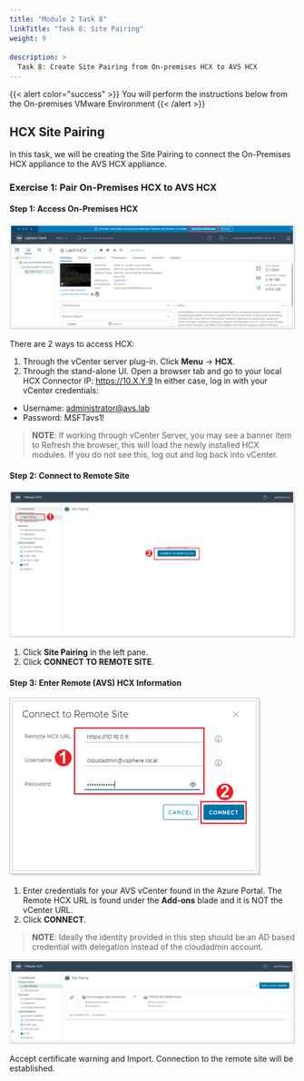 ```yaml
---
title: "Module 2 Task 8"
linkTitle: "Task 8: Site Pairing"
weight: 9

description: >
  Task 8: Create Site Pairing from On-premises HCX to AVS HCX
---
```


{{< alert color="success" >}}
You will perform the instructions below from the On-premises VMware Environment
{{< /alert >}}

## **HCX Site Pairing**

In this task, we will be creating the Site Pairing to connect the On-Premises HCX appliance to the AVS HCX appliance.

### **Exercise 1: Pair On-Premises HCX to AVS HCX**

#### Step 1: Access On-Premises HCX

![](Mod2Task8Pic1.png)

There are 2 ways to access HCX:
1. Through the vCenter server plug-in. Click **Menu** -> **HCX**.
2. Through the stand-alone UI. Open a browser tab and go to your local HCX Connector IP: <https://10.X.Y.9>
In either case, log in with your vCenter credentials:
- Username: administrator@avs.lab
- Password: MSFTavs1!

> **NOTE**: If working through vCenter Server, you may see a banner item to Refresh the browser, this will load the newly installed HCX modules. If you do not see this, log out and log back into vCenter.

#### Step 2: Connect to Remote Site

![](Mod2Task8Pic2.png)

1. Click **Site Pairing** in the left pane.
2. Click **CONNECT TO REMOTE SITE**.

#### Step 3: Enter Remote (AVS) HCX Information

![](Mod2Task8Pic3.png)

1. Enter credentials for your AVS vCenter found in the Azure Portal. The Remote HCX URL is found under the **Add-ons** blade and it is NOT the vCenter URL.
2. Click **CONNECT**.

> **NOTE**: Ideally the identity provided in this step should be an AD based credential with delegation instead of the cloudadmin account.

![](Mod2Task8Pic4.png)

Accept certificate warning and Import. Connection to the remote site will be established.


